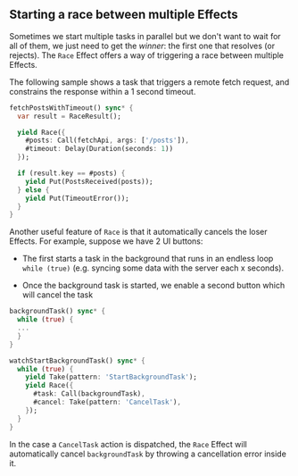 ## Starting a race between multiple Effects

Sometimes we start multiple tasks in parallel but we don't want to wait for all of them, we just need
to get the *winner*: the first one that resolves (or rejects). The `Race` Effect offers a way of
triggering a race between multiple Effects.

The following sample shows a task that triggers a remote fetch request, and constrains the response within a
1 second timeout.

```dart
fetchPostsWithTimeout() sync* {
  var result = RaceResult();

  yield Race({
    #posts: Call(fetchApi, args: ['/posts']),
    #timeout: Delay(Duration(seconds: 1))
  });

  if (result.key == #posts) {
    yield Put(PostsReceived(posts));
  } else {
    yield Put(TimeoutError());
  }
}
```

Another useful feature of `Race` is that it automatically cancels the loser Effects. For example,
suppose we have 2 UI buttons:

- The first starts a task in the background that runs in an endless loop `while (true)`
(e.g. syncing some data with the server each x seconds).

- Once the background task is started, we enable a second button which will cancel the task


```dart
backgroundTask() sync* {
  while (true) {
  ...
  }
}

watchStartBackgroundTask() sync* {
  while (true) {
    yield Take(pattern: 'StartBackgroundTask');
    yield Race({
      #task: Call(backgroundTask),
      #cancel: Take(pattern: 'CancelTask'),
    });
  }
}
```

In the case a `CancelTask` action is dispatched, the `Race` Effect will automatically cancel
`backgroundTask` by throwing a cancellation error inside it.
